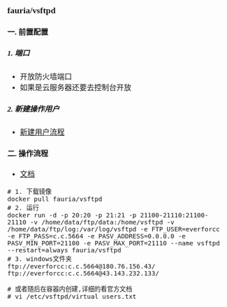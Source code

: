 <span  style="font-family: Simsun,serif; font-size: 17px; ">

### fauria/vsftpd

#### 一. 前置配置

##### 1. 端口

- 开放防火墙端口
- 如果是云服务器还要去控制台开放

##### 2. 新建操作用户

- [新建用户流程](../../linux/01.%20新增用户.md)

#### 二. 操作流程

- [文档](https://hub.docker.com/r/fauria/vsftpd)

~~~
# 1. 下载镜像 
docker pull fauria/vsftpd
# 2. 运行
docker run -d -p 20:20 -p 21:21 -p 21100-21110:21100-21110 -v /home/data/ftp/data:/home/vsftpd -v /home/data/ftp/log:/var/log/vsftpd -e FTP_USER=everforcc -e FTP_PASS=c.c.5664 -e PASV_ADDRESS=0.0.0.0 -e PASV_MIN_PORT=21100 -e PASV_MAX_PORT=21110 --name vsftpd --restart=always fauria/vsftpd
# 3. windows文件夹
ftp://everforcc:c.c.5664@180.76.156.43/
ftp://everforcc:c.c.5664@43.143.232.133/

# 或者随后在容器内创建,详细的看官方文档
# vi /etc/vsftpd/virtual_users.txt
~~~

</span>